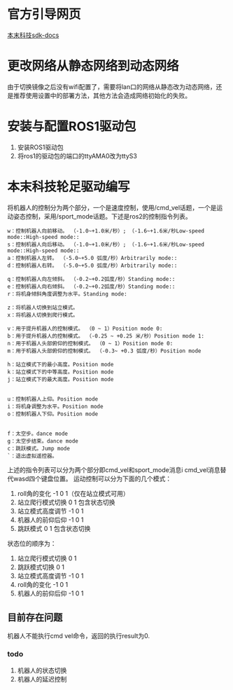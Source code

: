 # 官方引导网页
[本末科技sdk-docs](https://diablo-sdk-docs.readthedocs.io/en/latest/)

# 更改网络从静态网络到动态网络
由于切换镜像之后没有wifi配置了，需要将lan口的网络从静态改为动态网络，还是推荐使用设置中的部署方法，其他方法会造成网络初始化的失败。

# 安装与配置ROS1驱动包
 1. 安装ROS1驱动包
 2. 将ros1的驱动包的端口的ttyAMA0改为ttyS3

# 本末科技轮足驱动编写
将机器人的控制分为两个部分，一个是速度控制，使用/cmd_vel话题，一个是运动姿态控制，采用/sport_mode话题。下述是ros2的控制指令列表。
```
w：控制机器人向前移动。 （-1.0~+1.0米/秒）; （-1.6~+1.6米/秒Low-speed mode::High-speed mode::
s：控制机器人向后移动。 （-1.0~+1.0米/秒）; （-1.6~+1.6米/秒Low-speed mode::High-speed mode::
a：控制机器人左转。 （-5.0~+5.0 弧度/秒）Arbitrarily mode::
d：控制机器人右转。 （-5.0~+5.0 弧度/秒）Arbitrarily mode::

q：控制机器人向左倾斜。 （-0.2~+0.2弧度/秒）Standing mode::
e：控制机器人向右倾斜。 （-0.2~+0.2弧度/秒）Standing mode::
r：将机身倾斜角度调整为水平。Standing mode:

z：将机器人切换到站立模式。
x：将机器人切换到爬行模式。

v：用于提升机器人的控制模式。 （0 ~ 1）Position mode 0:
b：用于提升机器人的控制模式。 （-0.25 ~ +0.25 米/秒）Position mode 1:
n：用于机器人头部俯仰的控制模式。 （0 ~ 1）Position mode 0:
m：用于机器人头部俯仰的控制模式。 （-0.3~ +0.3 弧度/秒）Position mode 

h：站立模式下的最小高度。Position mode
k：站立模式下的中等高度。Position mode
j：站立模式下的最大高度。Position mode


u：控制机器人上仰。Position mode
i：将机身调整为水平。Position mode
o：控制机器人下仰。Position mode


f：太空步。dance mode
g：太空步结束。dance mode
c：跳跃模式。Jump mode
`：退出虚拟遥控器。
```
上述的指令列表可以分为两个部分即cmd_vel和sport_mode消息i
cmd_vel消息替代wasd四个键盘位置。
运动控制可以分为下面的几个模式：
1. roll角的变化 -1 0 1（仅在站立模式可用）
2. 站立爬行模式切换 0 1 包含状态切换
3. 站立模式高度调节 -1 0 1
4. 机器人的前仰后仰 -1 0 1
5. 跳跃模式 0 1 包含状态切换

状态位的顺序为：
1. 站立爬行模式切换 0 1
2. 跳跃模式切换 0 1
3. 站立模式高度调节 -1 0 1
4. roll角的变化 -1 0 1
5. 机器人的前仰后仰 -1 0 1

## 目前存在问题
机器人不能执行cmd vel命令，返回的执行result为0.
### todo
1. 机器人的状态切换
2. 机器人的延迟控制